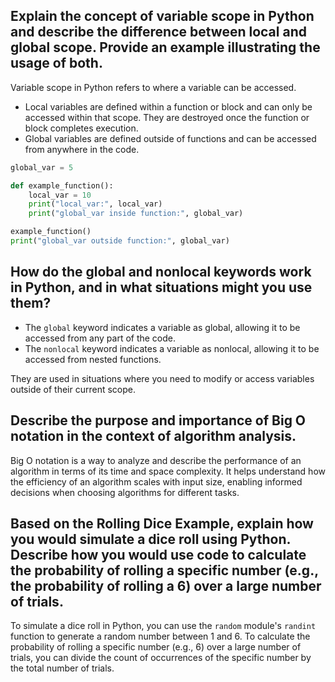 ## Explain the concept of variable scope in Python and describe the difference between local and global scope. Provide an example illustrating the usage of both.

Variable scope in Python refers to where a variable can be accessed. 

- Local variables are defined within a function or block and can only be accessed within that scope. They are destroyed once the function or block completes execution.
- Global variables are defined outside of functions and can be accessed from anywhere in the code.

```python
global_var = 5

def example_function():
    local_var = 10
    print("local_var:", local_var)
    print("global_var inside function:", global_var)

example_function()
print("global_var outside function:", global_var)
```

## How do the global and nonlocal keywords work in Python, and in what situations might you use them?

- The `global` keyword indicates a variable as global, allowing it to be accessed from any part of the code.
- The `nonlocal` keyword indicates a variable as nonlocal, allowing it to be accessed from nested functions.

They are used in situations where you need to modify or access variables outside of their current scope.

## Describe the purpose and importance of Big O notation in the context of algorithm analysis.

Big O notation is a way to analyze and describe the performance of an algorithm in terms of its time and space complexity. It helps understand how the efficiency of an algorithm scales with input size, enabling informed decisions when choosing algorithms for different tasks.

## Based on the Rolling Dice Example, explain how you would simulate a dice roll using Python. Describe how you would use code to calculate the probability of rolling a specific number (e.g., the probability of rolling a 6) over a large number of trials.

To simulate a dice roll in Python, you can use the `random` module's `randint` function to generate a random number between 1 and 6. To calculate the probability of rolling a specific number (e.g., 6) over a large number of trials, you can divide the count of occurrences of the specific number by the total number of trials.